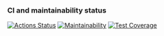 
### CI and maintainability status

[![Actions Status](https://github.com/sergi-Jr/time-tracker/actions/workflows/main.yml/badge.svg)](https://github.com/sergi-Jr/smart-community/actions)
[![Maintainability](https://api.codeclimate.com/v1/badges/9d043e45d236fee2271b/maintainability)](https://codeclimate.com/github/sergi-Jr/smart-community/maintainability)
[![Test Coverage](https://api.codeclimate.com/v1/badges/9d043e45d236fee2271b/test_coverage)](https://codeclimate.com/github/sergi-Jr/smart-community/test_coverage)